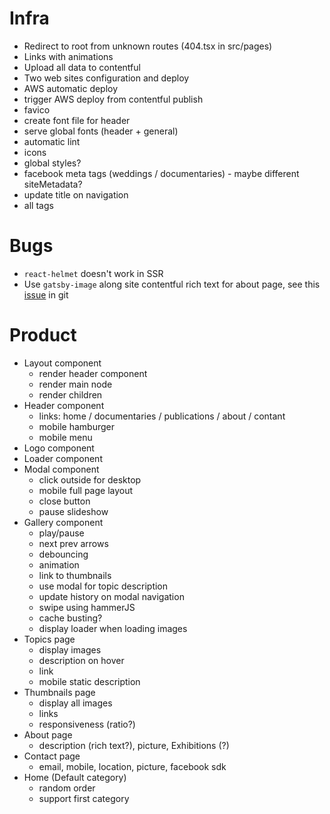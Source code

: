 # Infra

-   Redirect to root from unknown routes (404.tsx in src/pages)
-   Links with animations
-   Upload all data to contentful
-   Two web sites configuration and deploy
-   AWS automatic deploy
-   trigger AWS deploy from contentful publish
-   favico
-   create font file for header
-   serve global fonts (header + general)
-   automatic lint
-   icons
-   global styles?
-   facebook meta tags (weddings / documentaries) - maybe different siteMetadata?
-   update title on navigation
-   all <head/> tags

# Bugs

-   `react-helmet` doesn't work in SSR
-   Use `gatsby-image` along site contentful rich text for about page, see this [issue](https://github.com/contentful/rich-text/issues/70) in git

# Product

-   Layout component
    -   render header component
    -   render main node
    -   render children
-   Header component
    -   links: home / documentaries / publications / about / contant
    -   mobile hamburger
    -   mobile menu
-   Logo component
-   Loader component
-   Modal component
    -   click outside for desktop
    -   mobile full page layout
    -   close button
    -   pause slideshow
-   Gallery component
    -   play/pause
    -   next prev arrows
    -   debouncing
    -   animation
    -   link to thumbnails
    -   use modal for topic description
    -   update history on modal navigation
    -   swipe using hammerJS
    -   cache busting?
    -   display loader when loading images
-   Topics page
    -   display images
    -   description on hover
    -   link
    -   mobile static description
-   Thumbnails page
    -   display all images
    -   links
    -   responsiveness (ratio?)
-   About page
    -   description (rich text?), picture, Exhibitions (?)
-   Contact page
    -   email, mobile, location, picture, facebook sdk
-   Home (Default category)
    -   random order
    -   support first category
